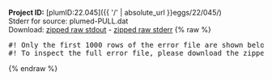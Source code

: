 **Project ID:** [plumID:22.045]({{ '/' | absolute_url }}eggs/22/045/)  
Stderr for source:  plumed-PULL.dat   
Download: [zipped raw stdout](plumed-PULL.dat.plumed_master.stdout.txt.zip) - [zipped raw stderr](plumed-PULL.dat.plumed_master.stderr.txt.zip) 
{% raw %}
<pre>
#! Only the first 1000 rows of the error file are shown below
#! To inspect the full error file, please download the zipped raw stderr file above
</pre>
{% endraw %}
